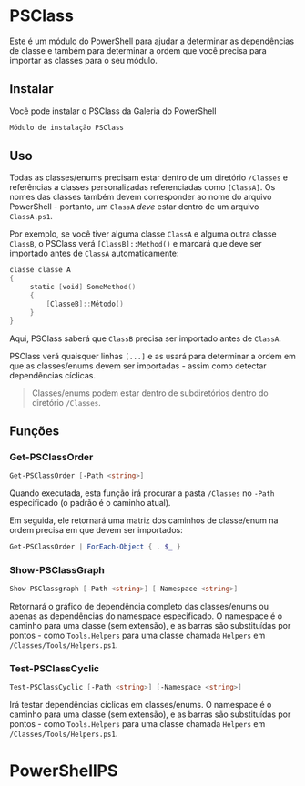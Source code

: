 # PSClass

Este é um módulo do PowerShell para ajudar a determinar as dependências de classe e também para determinar a ordem que você precisa para importar as classes para o seu módulo.

## Instalar

Você pode instalar o PSClass da Galeria do PowerShell

```powershell
Módulo de instalação PSClass
```

## Uso

Todas as classes/enums precisam estar dentro de um diretório `/Classes` e referências a classes personalizadas referenciadas como `[ClassA]`. Os nomes das classes também devem corresponder ao nome do arquivo PowerShell - portanto, um `ClassA` *deve* estar dentro de um arquivo `ClassA.ps1`.

Por exemplo, se você tiver alguma classe `ClassA` e alguma outra classe `ClassB`, o PSClass verá `[ClassB]::Method()` e marcará que deve ser importado antes de `ClassA` automaticamente:

```powershell
classe classe A
{
     static [void] SomeMethod()
     {
         [ClasseB]::Método()
     }
}
```

Aqui, PSClass saberá que `ClassB` precisa ser importado antes de `ClassA`.

PSClass verá quaisquer linhas `[...]` e as usará para determinar a ordem em que as classes/enums devem ser importadas - assim como detectar dependências cíclicas.

> Classes/enums podem estar dentro de subdiretórios dentro do diretório `/Classes`.

## Funções

### Get-PSClassOrder

```powershell
Get-PSClassOrder [-Path <string>]
```

Quando executada, esta função irá procurar a pasta `/Classes` no `-Path` especificado (o padrão é o caminho atual).

Em seguida, ele retornará uma matriz dos caminhos de classe/enum na ordem precisa em que devem ser importados:

```powershell
Get-PSClassOrder | ForEach-Object { . $_ }
```

### Show-PSClassGraph

```powershell
Show-PSClassgraph [-Path <string>] [-Namespace <string>]
```

Retornará o gráfico de dependência completo das classes/enums ou apenas as dependências do namespace especificado. O namespace é o caminho para uma classe (sem extensão), e as barras são substituídas por pontos - como `Tools.Helpers` para uma classe chamada `Helpers` em `/Classes/Tools/Helpers.ps1`.

### Test-PSClassCyclic

```powershell
Test-PSClassCyclic [-Path <string>] [-Namespace <string>]
```

Irá testar dependências cíclicas em classes/enums. O namespace é o caminho para uma classe (sem extensão), e as barras são substituídas por pontos - como `Tools.Helpers` para uma classe chamada `Helpers` em `/Classes/Tools/Helpers.ps1`.
# PowerShellPS
